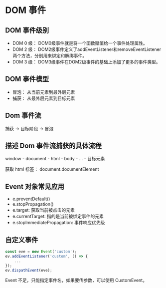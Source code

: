 # DOM 事件

## DOM 事件级别

- DOM 0 级： DOM0级事件就是将一个函数赋值给一个事件处理属性。
- DOM 2 级： DOM2级事件定义了addEventListener和removeEventListener两个方法，分别用来绑定和解绑事件。
- DOM 3 级： DOM3级事件在DOM2级事件的基础上添加了更多的事件类型。

## DOM 事件模型

- 冒泡： 从当前元素到最外层元素
- 捕获： 从最外层元素到目标元素

## Dom 事件流

捕获 -> 目标阶段 -> 冒泡

## 描述 Dom 事件流捕获的具体流程

window - document - html - body - ... - 目标元素

获取 html 标签： document.documentElement

## Event 对象常见应用

- e.preventDefault()
- e.stopPropagation()
- e.target: 获取当前被点击的元素
- e.currentTarget: 指的是当前被绑定事件的元素
- e.stopImmediatePropagation: 事件响应优先级

## 自定义事件

```js
const eve = new Event('custom');
ev.addEventListener('custom', () => {
    ...
});
ev.dispathEvent(eve);
```

Event 不足，只能指定事件名，如果要传参数，可以使用 CustomEvent。